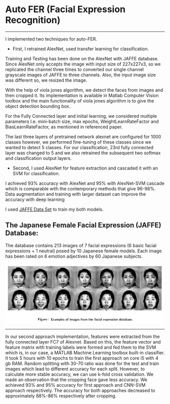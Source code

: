 # **Auto FER (Facial Expression Recognition)**


---

I implemented two techniques for auto-FER. 

* First, I retrained AlexNet, used transfer learning for classification. 

Training and Testing has been done on the AlexNet with JAFFE database. Since AlexNet only accepts the image with input size of 227x227x3, so we replicated the channel three times to converted our single channel grayscale images of JAFFE to three channels. Also, the input image size was different so, we resized the image. 

With the help of viola jones algorithm, we detect the faces from images and then cropped it. Its implementation is available in Matlab Computer Vision toolbox and the main functionality of viola jones algorithm is to give the object detection bounding box. 

For the Fully Connected layer and initial learning, we considered multiple parameters I.e. mini-batch size, max epochs, WeightLearnRateFactor and BiasLearnRateFactor, as mentioned in referenced paper. 

The last three layers of pretrained network alexnet are configured for 1000 classes however, we performed fine-tuning of these classes since we wanted to detect 5 classes. For our classification, 23rd fully connected layer was changed to 5 and we also retrained the subsequent two softmax and classification output layers. 

* Second, I used AlexNet for feature extraction and cascaded it with an SVM for classification. 

I achieved 93% accuracy with AlexNet and 95% with AlexNet-SVM cascade which is comparable with the contemporary methods that give 96-98%. Data augmentation and training with larger dataset can improve the accuracy with deep learning

I used [JAFFE Data Set](https://http://www.kasrl.org/jaffe.html) to train my both models.

## The Japanese Female Facial Expression (JAFFE) Database:
The database contains 213 images of 7 facial expressions (6 basic facial expressions + 1 neutral) posed by 10 Japanese female models. Each image has been rated on 6 emotion adjectives by 60 Japanese subjects. 

![example_dataset](example_dataset.PNG)


---



In our second approach implementation, features were extracted from the fully connected layer FC7 of Alexnet. Based on this, the feature vector and feature matrix with training labels were formed and fed them to the SVM which is, in our case, a MATLAB Machine Learning toolbox built-in classifier. It took 5 hours with 10 epochs to train the first approach on core i5 with 4 gb RAM. Random splitting with 30-70 ratio was done for the test and train images which lead to different accuracy for each split. However, to calculate more stable accuracy, we can use k-fold cross validation. We made an observation that the cropping face gave less accuracy. 
We achieved 93% and 95% accuracy for first approach and CNN-SVM approach respectively. The accuracy for both approaches decreased to approximately 88%-86% respectively after cropping.

